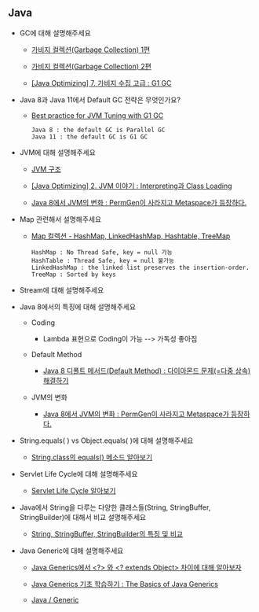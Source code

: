 

## Java

- GC에 대해 설명해주세요

  - [가비지 컬렉션(Garbage Collection) 1편](https://goodgid.github.io/Java-Garbage-Collection-(1))
  
  - [가비지 컬렉션(Garbage Collection) 2편](https://goodgid.github.io/Java-Garbage-Collection-(2))

  - [[Java Optimizing] 7. 가비지 수집 고급 : G1 GC](https://goodgid.github.io/Java-Optimizing-Advanced-Garbage-Collection-G1-GC/)
  
- Java 8과 Java 11에서 Default GC 전략은 무엇인가요?

  - [Best practice for JVM Tuning with G1 GC](https://backstage.forgerock.com/knowledge/kb/article/a75965340)
  
    ```
    Java 8 : the default GC is Parallel GC 
    Java 11 : the default GC is G1 GC
    ```

- JVM에 대해 설명해주세요

  - [JVM 구조](https://goodgid.github.io/Java-JVM/)

  - [[Java Optimizing] 2. JVM 이야기 : Interpreting과 Class Loading](https://goodgid.github.io/Java-Optimizing-JVM-Story-Interpreting-and-Classloading/)

  - [Java 8에서 JVM의 변화 : PermGen이 사라지고 Metaspace가 등장하다.](https://goodgid.github.io/Java-8-JVM-Metaspace/)

- Map 관련해서 설명해주세요
  
  - [Map 컬렉션 - HashMap, LinkedHashMap, Hashtable, TreeMap](https://velog.io/@gillog/Map-%EC%BB%AC%EB%A0%89%EC%85%98-HashMap)
  
    ```
    HashMap : No Thread Safe, key = null 가능
    HashTable : Thread Safe, key = null 불가능
    LinkedHashMap : the linked list preserves the insertion-order.
    TreeMap : Sorted by keys
    ```

- Stream에 대해 설명해주세요

- Java 8에서의 특징에 대해 설명해주세요

  - Coding
  
    - Lambda 표현으로 Coding이 가능 --> 가독성 좋아짐
    
  - Default Method
  
    - [Java 8 디폴트 메서드(Default Method) : 다이아몬드 문제(=다중 상속) 해결하기](https://goodgid.github.io/Java-8-Default-Method/)
    
  - JVM의 변화
  
    - [Java 8에서 JVM의 변화 : PermGen이 사라지고 Metaspace가 등장하다.](https://goodgid.github.io/Java-8-JVM-Metaspace/)
    
- String.equals( ) vs Object.equals( )에 대해 설명해주세요

  - [String.class의 equals() 메소드 알아보기](https://goodgid.github.io/Java-Object-String-Equlas)
  
- Servlet Life Cycle에 대해 설명해주세요

  - [Servlet Life Cycle 알아보기](https://goodgid.github.io/Java-Servlet-Life-Cycle/)
  
- Java에서 String을 다루는 다양한 클래스들(String, StringBuffer, StringBuilder)에 대해서 비교 설명해주세요 

  - [String, StringBuffer, StringBuilder의 특징 및 비교](https://goodgid.github.io/Java-String-Set/)
- Java Generic에 대해 설명해주세요

  - [Java Generics에서 <?> 와 <? extends Object> 차이에 대해 알아보자](https://goodgid.github.io/Java-Generics-vs-Extends-Object/)

  - [Java Generics 기초 학습하기 : The Basics of Java Generics](https://goodgid.github.io/The-Basics-of-Java-Generics/)

  - [Java / Generic](https://cla9.tistory.com/category/JAVA/Generic)
